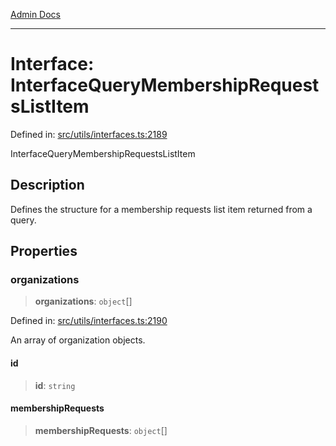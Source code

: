 [Admin Docs](/)

***

# Interface: InterfaceQueryMembershipRequestsListItem

Defined in: [src/utils/interfaces.ts:2189](https://github.com/PalisadoesFoundation/talawa-admin/blob/main/src/utils/interfaces.ts#L2189)

InterfaceQueryMembershipRequestsListItem

## Description

Defines the structure for a membership requests list item returned from a query.

## Properties

### organizations

> **organizations**: `object`[]

Defined in: [src/utils/interfaces.ts:2190](https://github.com/PalisadoesFoundation/talawa-admin/blob/main/src/utils/interfaces.ts#L2190)

An array of organization objects.

#### id

> **id**: `string`

#### membershipRequests

> **membershipRequests**: `object`[]
